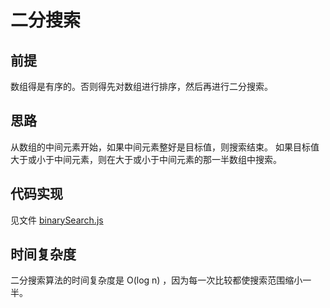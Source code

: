 # 二分搜索

## 前提

数组得是有序的。否则得先对数组进行排序，然后再进行二分搜索。

## 思路

从数组的中间元素开始，如果中间元素整好是目标值，则搜索结束。
如果目标值大于或小于中间元素，则在大于或小于中间元素的那一半数组中搜索。

## 代码实现

见文件 [binarySearch.js](../search/binarySearch.js)

## 时间复杂度

二分搜索算法的时间复杂度是 O(log n) ，因为每一次比较都使搜索范围缩小一半。
